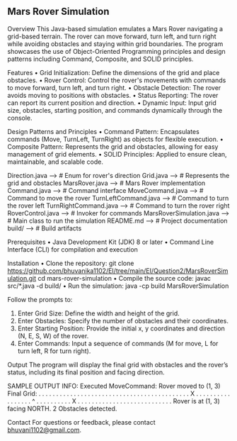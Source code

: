 Mars Rover Simulation
----------------------
Overview
This Java-based simulation emulates a Mars Rover navigating a grid-based terrain. The rover can move forward, turn left, and turn right while avoiding obstacles and staying within grid boundaries. The program showcases the use of Object-Oriented Programming principles and design patterns including Command, Composite, and SOLID principles.


Features
•	Grid Initialization: Define the dimensions of the grid and place obstacles.
•	Rover Control: Control the rover's movements with commands to move forward, turn left, and turn right.
•	Obstacle Detection: The rover avoids moving to positions with obstacles.
•	Status Reporting: The rover can report its current position and direction.
•	Dynamic Input: Input grid size, obstacles, starting position, and commands dynamically through the console.


Design Patterns and Principles
•	Command Pattern: Encapsulates commands (Move, TurnLeft, TurnRight) as objects for flexible execution.
•	Composite Pattern: Represents the grid and obstacles, allowing for easy management of grid elements.
•	SOLID Principles: Applied to ensure clean, maintainable, and scalable code.





Direction.java   	                      -->       # Enum for rover's direction
Grid.java        	                      -->       # Represents the grid and obstacles
MarsRover.java   	       		      -->       # Mars Rover implementation
Command.java     	                      -->       # Command interface
MoveCommand.java 	                      -->       # Command to move the rover
TurnLeftCommand.java                          -->  	# Command to turn the rover left
TurnRightCommand.java                         -->	# Command to turn the rover right
RoverControl.java                             -->	# Invoker for commands
MarsRoverSimulation.java                      -->	# Main class to run the simulation
 README.md                                    -->       # Project documentation
 build/                                       -->       # Build artifacts



Prerequisites
•	Java Development Kit (JDK) 8 or later
•	Command Line Interface (CLI) for compilation and execution


Installation
•	Clone the repository:
git clone https://github.com/bhuvanika1102/EI/tree/main/EI/Question2/MarsRoverSimulation.git
cd mars-rover-simulation
•	Compile the source code:
		javac src/*.java -d build/
•	Run the simulation:
java -cp build MarsRoverSimulation


Follow the prompts to:
1.	Enter Grid Size: Define the width and height of the grid.
2.	Enter Obstacles: Specify the number of obstacles and their coordinates.
3.	Enter Starting Position: Provide the initial x, y coordinates and direction (N, E, S, W) of the rover.
4.	Enter Commands: Input a sequence of commands (M for move, L for turn left, R for turn right).

Output
The program will display the final grid with obstacles and the rover’s status, including its final position and facing direction.


SAMPLE OUTPUT
INFO: Executed MoveCommand: Rover moved to (1, 3)
Final Grid:
. . . . . . . . . .
. . . . . . . . . .
. . . . . . . . . .
. . . . . . . . . .
. . . X . . . . . .
. . . . . . . . . .
. ^ . . . . . . . .
. . X . . . . . . .
. . . . . . . . . .
. . . . . . . . . .
Rover is at (1, 3) facing NORTH. 2 Obstacles detected.


Contact
For questions or feedback, please contact bhuvani1102@gmail.com.

